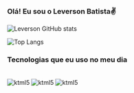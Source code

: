 ### Olá! Eu sou o Leverson Batista✌

![Leverson GitHub stats](https://github-readme-stats.vercel.app/api?username=DevLevs&show_icons=true&theme=dracula)

![Top Langs](https://github-readme-stats.vercel.app/api/top-langs/?username=DevLevs&layout=compact)

### Tecnologias que eu uso no meu dia

<div style="display: inline_block"><br/>
  <img align="center" alt="ktml5" src="https://img.shields.io/badge/HTML5-E34F26?style=for-the-badge&logo=html5&logoColor=white" />
  <img align="center" alt="ktml5" src="https://img.shields.io/badge/CSS3-1572B6?style=for-the-badge&logo=css3&logoColor=white" />
  <img align="center" alt="ktml5" src="https://img.shields.io/badge/JavaScript-F7DF1E?style=for-the-badge&logo=javascript&logoColor=black" />
</div
